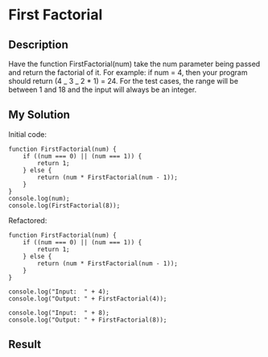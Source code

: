 # First Factorial

## Description

Have the function FirstFactorial(num) take the num parameter being passed and return the factorial of it. For example: if num = 4, then your program should return (4 _ 3 _ 2 \* 1) = 24. For the test cases, the range will be between 1 and 18 and the input will always be an integer.

## My Solution

Initial code:

```
function FirstFactorial(num) {
	if ((num === 0) || (num === 1)) {
		return 1;
	} else {
		return (num * FirstFactorial(num - 1));
	}
}
console.log(num);
console.log(FirstFactorial(8));
```

Refactored:

```
function FirstFactorial(num) {
	if ((num === 0) || (num === 1)) {
		return 1;
	} else {
		return (num * FirstFactorial(num - 1));
	}
}

console.log("Input:  " + 4);
console.log("Output: " + FirstFactorial(4));

console.log("Input:  " + 8);
console.log("Output: " + FirstFactorial(8));
```

## Result

```

```

